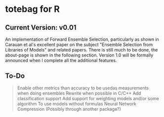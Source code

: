 totebag for R
=============

Current Version: v0.01
-------------

An implementation of Forward Ensemble Selection, particularly as shown in Carauan et al's excellent paper on the subject "Ensemble Selection from Libraries of Models" and related papers. There is still much to be done, the about-page is shown in the following section. Version 1.0 will be formally announced when I complete all the additional features.


To-Do
------
 > Enable other metrics than accuracy to be usedas measurements when doing ensembles
 > Rewrite when possible in C/C++
 > Add classification support
 > Add support for weighting models and/or some algorithm
 > To use models without formulas
 > Neural Network Compression (Possibly through another package?)

